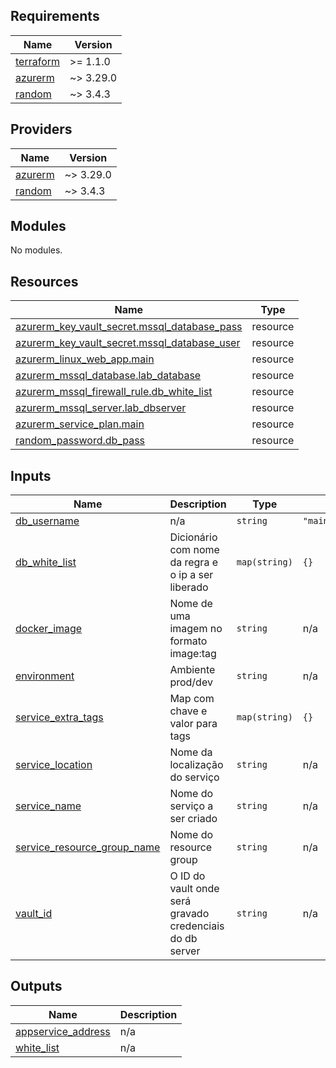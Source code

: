 <!-- BEGIN_TF_DOCS -->
## Requirements

| Name | Version |
|------|---------|
| <a name="requirement_terraform"></a> [terraform](#requirement\_terraform) | >= 1.1.0 |
| <a name="requirement_azurerm"></a> [azurerm](#requirement\_azurerm) | ~> 3.29.0 |
| <a name="requirement_random"></a> [random](#requirement\_random) | ~> 3.4.3 |

## Providers

| Name | Version |
|------|---------|
| <a name="provider_azurerm"></a> [azurerm](#provider\_azurerm) | ~> 3.29.0 |
| <a name="provider_random"></a> [random](#provider\_random) | ~> 3.4.3 |

## Modules

No modules.

## Resources

| Name | Type |
|------|------|
| [azurerm_key_vault_secret.mssql_database_pass](https://registry.terraform.io/providers/hashicorp/azurerm/latest/docs/resources/key_vault_secret) | resource |
| [azurerm_key_vault_secret.mssql_database_user](https://registry.terraform.io/providers/hashicorp/azurerm/latest/docs/resources/key_vault_secret) | resource |
| [azurerm_linux_web_app.main](https://registry.terraform.io/providers/hashicorp/azurerm/latest/docs/resources/linux_web_app) | resource |
| [azurerm_mssql_database.lab_database](https://registry.terraform.io/providers/hashicorp/azurerm/latest/docs/resources/mssql_database) | resource |
| [azurerm_mssql_firewall_rule.db_white_list](https://registry.terraform.io/providers/hashicorp/azurerm/latest/docs/resources/mssql_firewall_rule) | resource |
| [azurerm_mssql_server.lab_dbserver](https://registry.terraform.io/providers/hashicorp/azurerm/latest/docs/resources/mssql_server) | resource |
| [azurerm_service_plan.main](https://registry.terraform.io/providers/hashicorp/azurerm/latest/docs/resources/service_plan) | resource |
| [random_password.db_pass](https://registry.terraform.io/providers/hashicorp/random/latest/docs/resources/password) | resource |

## Inputs

| Name | Description | Type | Default | Required |
|------|-------------|------|---------|:--------:|
| <a name="input_db_username"></a> [db\_username](#input\_db\_username) | n/a | `string` | `"mainadministrator"` | no |
| <a name="input_db_white_list"></a> [db\_white\_list](#input\_db\_white\_list) | Dicionário com nome da regra e o ip a ser liberado | `map(string)` | `{}` | no |
| <a name="input_docker_image"></a> [docker\_image](#input\_docker\_image) | Nome de uma imagem no formato image:tag | `string` | n/a | yes |
| <a name="input_environment"></a> [environment](#input\_environment) | Ambiente prod/dev | `string` | n/a | yes |
| <a name="input_service_extra_tags"></a> [service\_extra\_tags](#input\_service\_extra\_tags) | Map com chave e valor para tags | `map(string)` | `{}` | no |
| <a name="input_service_location"></a> [service\_location](#input\_service\_location) | Nome da localização do serviço | `string` | n/a | yes |
| <a name="input_service_name"></a> [service\_name](#input\_service\_name) | Nome do serviço a ser criado | `string` | n/a | yes |
| <a name="input_service_resource_group_name"></a> [service\_resource\_group\_name](#input\_service\_resource\_group\_name) | Nome do resource group | `string` | n/a | yes |
| <a name="input_vault_id"></a> [vault\_id](#input\_vault\_id) | O ID do vault onde será gravado credenciais do db server | `string` | n/a | yes |

## Outputs

| Name | Description |
|------|-------------|
| <a name="output_appservice_address"></a> [appservice\_address](#output\_appservice\_address) | n/a |
| <a name="output_white_list"></a> [white\_list](#output\_white\_list) | n/a |
<!-- END_TF_DOCS -->